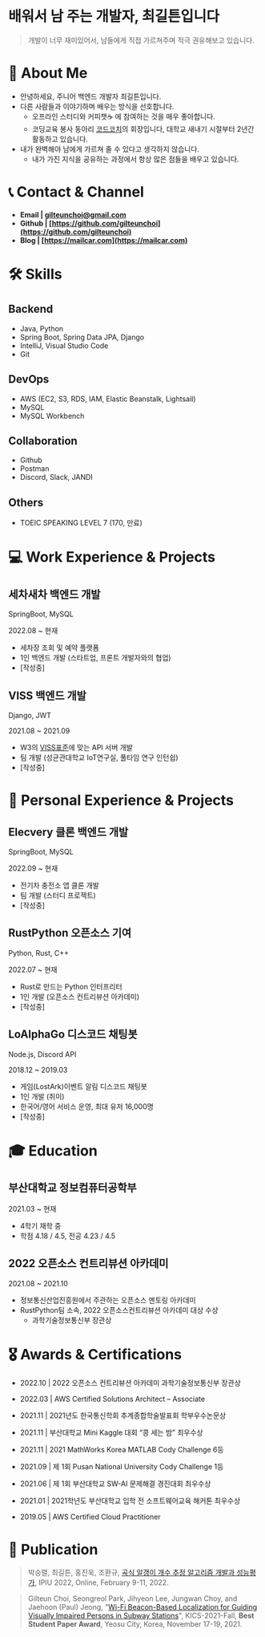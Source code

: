 # 배워서 남 주는 개발자,  최길튼입니다
> 개발이 너무 재미있어서, 남들에게 직접 가르쳐주며 적극 권유해보고 있습니다.
> 

# 🙋 **About Me**


- 안녕하세요, 주니어 백엔드 개발자 최길튼입니다.
- 다른 사람들과 이야기하며 배우는 방식을 선호합니다.
    - 오프라인 스터디와 커피챗☕ 에 참여하는 것을 매우 좋아합니다.
    - 코딩교육 봉사 동아리 [코드코치](https://codecoach.imweb.me/)의 회장입니다, 대학교 새내기 시절부터 2년간 활동하고 있습니다.
- 내가 완벽해야 남에게 가르쳐 줄 수 있다고 생각하지 않습니다.
    - 내가 가진 지식을 공유하는 과정에서 항상 많은 점들을 배우고 있습니다.

# 📞 Contact & Channel


- **Email | gilteunchoi@gmail.com**
- **Github | [https://github.com/gilteunchoi](https://github.com/gilteunchoi)**
- **Blog | [https://mailcar.com](https://mailcar.com)**

# 🛠 Skills


## Backend

- Java, Python
- Spring Boot, Spring Data JPA, Django
- IntelliJ, Visual Studio Code
- Git


## DevOps

- AWS (EC2, S3, RDS, IAM, Elastic Beanstalk, Lightsail)
- MySQL
- MySQL Workbench


## Collaboration

- Github
- Postman
- Discord, Slack, JANDI

## Others

- TOEIC SPEAKING LEVEL 7 (170, 만료)

# 💻 Work Experience & Projects


## 세차새차 백엔드 개발

SpringBoot, MySQL

2022.08 ~ 현재

- 세차장 조회 및 예약 플랫폼
- 1인 백엔드 개발 (스타트업, 프론트 개발자와의 협업)
- [작성중]


## VISS 백엔드 개발

Django, JWT

2021.08 ~ 2021.09

- W3의 [VISS표준](https://www.w3.org/TR/viss2-core/)에 맞는 API 서버 개발
- 팀 개발 (성균관대학교 IoT연구실, 풀타임 연구 인턴쉽)
- [작성중]

# 📖 Personal Experience & Projects


## Elecvery 클론 백엔드 개발

SpringBoot, MySQL

2022.09 ~ 현재

- 전기차 충전소 앱 클론 개발
- 팀 개발 (스터디 프로젝트)
- [작성중]


## RustPython 오픈소스 기여

Python, Rust, C++

2022.07 ~ 현재

- Rust로 만드는 Python 인터프리터
- 1인 개발 (오픈소스 컨트리뷰션 아카데미)
- [작성중]


## LoAlphaGo 디스코드 채팅봇

Node.js, Discord API

2018.12 ~ 2019.03

- 게임(LostArk)이벤트 알림 디스코드 채팅봇
- 1인 개발 (취미)
- 한국어/영어 서비스 운영, 최대 유저 16,000명
- [작성중]


# 🎓 Education


## 부산대학교 정보컴퓨터공학부

2021.03 ~ 현재

- 4학기 재학 중
- 학점 4.18 / 4.5, 전공 4.23 / 4.5


## 2022 오픈소스 컨트리뷰션 아카데미

2021.08 ~ 2021.10

- 정보통신산업진흥원에서 주관하는 오픈소스 멘토링 아카데미
- RustPython팀 소속, 2022 오픈소스컨트리뷰션 아카데미 대상 수상
    - 과학기술정보통신부 장관상


# 🎖 **Awards** & Certifications

- 2022.10 | 2022 오픈소스 컨트리뷰션 아카데미 과학기술정보통신부 장관상

- 2022.03 | AWS Certified Solutions Architect – Associate

- 2021.11 | 2021년도 한국통신학회 추계종합학술발표회 학부우수논문상

- 2021.11 | 부산대학교 Mini Kaggle 대회 “콩 세는 밤” 최우수상

- 2021.11 | 2021 MathWorks Korea MATLAB Cody Challenge 6등

- 2021.09 | 제 1회 Pusan National University Cody Challenge 1등

- 2021.06 | 제 1회 부산대학교 SW-AI 문제해결 경진대회 최우수상

- 2021.01 | 2021학년도 부산대학교 입학 전 소프트웨어교육 해커톤 최우수상

- 2019.05 | AWS Certified Cloud Practitioner


# 📄 Publication


> 박승렬, 최길튼, 홍진욱, 조환규, [곡식 알갱이 개수 추정 알고리즘 개발과 성능평가](https://github.com/gilteunchoi/gilteunchoi/blob/main/Grain-Seeds-Counting.pdf), IPIU 2022, Online, February 9-11, 2022.
> 

> Gilteun Choi, Seongreol Park, Jihyeon Lee, Jungwan Choy, and Jaehoon (Paul) Jeong, "[Wi-Fi Beacon-Based Localization for Guiding Visually Impaired Persons in Subway Stations](https://github.com/gilteunchoi/gilteunchoi/blob/main/WiFi-Beacon-Localization.pdf)", KICS-2021-Fall, **Best Student Paper Award**, Yeosu City, Korea, November 17-19, 2021.
>
